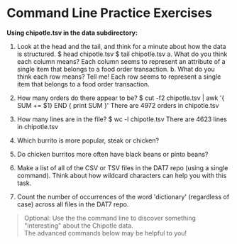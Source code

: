 # Command Line Practice Exercises

**Using chipotle.tsv in the data subdirectory:**

1. Look at the head and the tail, and think for a minute about how the data is structured.
    $ head chipotle.tsv
    $ tail chipotle.tsv
   a. What do you think each column means?
      Each column seems to represent an attribute of a single item that belongs to a food order transaction.
   b. What do you think each row means? Tell me!
      Each row seems to represent a single item that belongs to a food order transaction.

2. How many orders do there appear to be?
    $ cut -f2 chipotle.tsv | awk '{ SUM += $1} END { print SUM }'
   There are 4972 orders in chipotle.tsv

3. How many lines are in the file?
    $ wc -l chipotle.tsv
   There are 4623 lines in chipotle.tsv

4. Which burrito is more popular, steak or chicken?

5. Do chicken burritos more often have black beans or pinto beans?

6. Make a list of all of the CSV or TSV files in the DAT7 repo (using a single command). Think about how wildcard characters can help you with this task.

7. Count the number of occurrences of the word 'dictionary' (regardless of case) across all files in the DAT7 repo.

> Optional: Use the the command line to discover something "interesting" about the Chipotle data.  
The advanced commands below may be helpful to you!